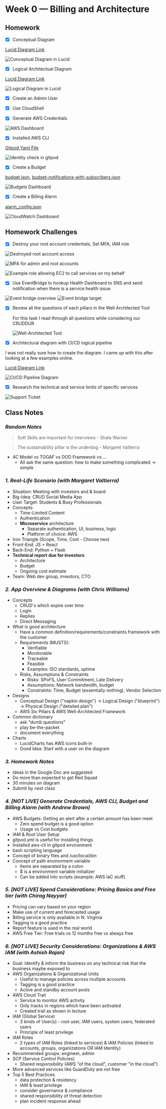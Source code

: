 # Week 0 — Billing and Architecture

## Homework

- [x] Conceptual Diagram

[Lucid Diagram Link](https://lucid.app/lucidchart/94ba19ca-dc63-4646-8aa5-59c6bd457592/edit?viewport_loc=-820%2C-442%2C3328%2C1598%2C0_0&invitationId=inv_cf5a0d28-eb97-4ab7-bf44-097bb0c41a65)

![Conceptual Diagram in Lucid](./assets/week0/week0-conceptual-diagram.PNG)

- [x] Logical Architectual Diagram

[Lucid Diagram Link](https://lucid.app/lucidchart/779c8a31-bc89-4566-866e-d867c623207c/edit?viewport_loc=33%2C214%2C3138%2C1335%2C0_0&invitationId=inv_20c78894-3f2d-4032-95e8-e4eea91db021)

![Logical Diagram in Lucid](./assets/week0/week0-logical-diagram.png)

- [x] Create an Admin User
- [x] Use CloudShell

- [x] Generate AWS Credentials

![AWS Dashboard](./assets/week0/week0-credentials.PNG)

- [x] Installed AWS CLI

[Gitpod Yaml File](../.gitpod.yml)

![Identity check in gitpod](./assets/week0/week0-cli.PNG)

- [x] Create a Budget

[budget.json](../aws/json/budget.json),
[budget-notifications-with-subscribers.json](../aws/json/budget-notifications-with-subscribers.json)

![Budgets Dashboard](./assets/week0/week0-budget.PNG)

- [x] Create a Billing Alarm

[alarm_config.json](../aws/json/alarm_config.json)

![CloudWatch Dashboard](./assets/week0/week0-alarm.PNG)

## Homework Challenges

- [x] Destroy your root account credentials, Set MFA, IAM role

![Destroyed root account access](./assets/week0/week0-rootcredentials.PNG)

![MFA for admin and root accounts](./assets/week0/week0-MFA.PNG)

![Example role allowing EC2 to call services on my behalf](./assets/week0/week0-role.PNG)

- [x] Use EventBridge to hookup Health Dashboard to SNS and send notification when there is a service health issue.

![Event bridge overview](./assets/week0/week0-healthSNS.PNG)
![Event bridge target](./assets/week0/week0-healthSNS-target.PNG)

- [x] Review all the questions of each pillars in the Well Architected Tool

  For this task I read through all questions while considering our CRUDDUR

  ![Well-Architected Tool](./assets/week0/week0-wa-tool.PNG)

- [x] Architectural diagram with CI/CD logical pipeline

I was not really sure how to create the diagram. I came up with this after looking at a few examples online.

[Lucid Diagram Link](https://lucid.app/lucidchart/53265279-5521-47bf-a6d1-b1157e158958/edit?viewport_loc=-1684%2C-543%2C5060%2C2617%2C0_0&invitationId=inv_d5cffe8d-bf8d-45d3-8ae0-ceaa8f6e90f1)

![CI/CD Pipeline Diagram](./assets/week0/week0-cicd.png)


- [x] Research the technical and service limits of specific services

![Support Ticket](./assets/week0/week0-ticket.PNG)

## Class Notes

### _Random Notes_

> Soft Skills are important for interviews - Shala Warner

> The sustainability pillar is the underdog - Margaret Valtierra

- 4C Model vs TOGAF vs DOD Framework vs ...
  - All ask the same question: how to make something complicated → simple

### _1. Real-Life Scenario (with Margaret Valtierra)_

- Situation: Meeting with investors and & board
- Big-Idea: CRUD Social Media App
- User Target: Students & Busy Professionals
- Concepts:
  - Time-Limited Content
  - Authentication
  - **Microservice** architecture
    - Separate authentication, UI, business, logic
    - Platform of choice: AWS
- Iron Triangle (Scope, Time, Cost - Choose two)
- Front-End: JS + React
- Back-End: Python + Flask
- **Technical report due for investors**
  - Architecture
  - Budget
  - Ongoing cost estimate
- Team: Web dev group, investors, CTO

### _2. App Overview & Diagrams (with Chris Williams)_

- Concepts
  - CRUD's which expire over time
  - Login
  - Replies
  - Direct Messaging
- What is good architecture
  - Have a common definition/requirements/constraints framework with the customer
  - Requirements (MUSTS):
    - Verifiable
    - Monitorable
    - Traceable
    - Feasible
    - Examples: ISO standards, uptime
  - Risks, Assumptions & Constraints
    - Risks: SPoFS, User Commitment, Late Delivery
    - Assumptions: Network bandwidth, budget
    - Constraints: Time, Budget (essentially nothing), Vendor Selection
- Designs
  - Conceptual Design ("napkin design") → Logical Design ("blueprint") → Physical Design ("detailed plan")
  - AWS Six Pillars & AWS Well-Architected Framework
- Common dictionary
  - ask "dumb questions"
  - play be-the-packet
  - document everything
- Charts
  - LucidCharts has AWS icons built-in
  - Good Idea: Start with a user on the diagram

### _3. Homework Notes_

- Ideas in the Google Doc are suggested
- Do more than expected to get Red Squad
- 30 minutes on diagram
- Submit by next class

### _4. [NOT LIVE] Generate Credentials, AWS CLI, Budget and Billing Alarm (with Andrew Brown)_

- AWS Budgets: Getting an alert after a certain amount has been meet
  - Zero spend budget is a good option
  - Usage vs Cost budgets
- IAM & Root User Setup
- gitpod.yml is useful for installing things
- Installed aws-cli in gitpod environment
- bash scripting language
- Concept of binary files and /usr/local/bin
- Concept of path environment variable
  - Items are separated by a colon
  - $ is a environment variable initializer
  - Can be added into scripts (example: AWS IaC stuff)

### _5. [NOT LIVE] Spend Considerations: Pricing Basics and Free tier (with Chirag Nayyar)_

- Pricing can vary based on your region
- Make use of current and forecasted usage
- Billing service is only available in N. Virginia
- Tagging is a good practice
- Report feature is used in the real world
- AWS Free Tier: Free trials vs 12 months free vs always free

### _6. [NOT LIVE] Security Considerations: Organizations & AWS IAM (with Ashish Rajan)_

- Goal: Identify & inform the business on any technical risk that the business maybe exposed to
- AWS Organizations & Organizational Units
  - Useful to manage policies across multiple accounts
  - Tagging is a good practice
  - Active and standby account pools
- AWS Cloud Trail
  - Service to monitor AWS activity
  - Only tracks in regions which have been activated
  - Created trail as shown in lecture
- IAM (Global Service)
  - 3 kinds of User(s) - root user, IAM users, system users, federated users
  - Principle of least privilege
- IAM Roles
  - 2 types of IAM Roles (linked to services) & IAM Policies (linked to accounts, groups, organizations OR IAM Identity)
- Recommended groups: engineer, admin
- SCP (Service Control Policies)
  - Shared responsibility (AWS "of the cloud", customer "in the cloud")
- More advanced services like GuardDuty are not free
- Top 5 Best Practices
  - data protection & residency
  - IAM & least privilege
  - consider governance & compliance
  - shared responsibility of threat detection
  - plan incident response ahead
